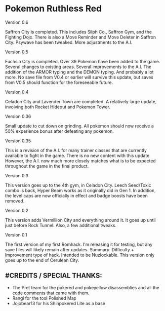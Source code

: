 # Pokemon Ruthless Red

Version 0.6

Saffron City is completed. This includes Silph Co., Saffron Gym, and the Fighting Dojo. There is also a Move Reminder and Move Deleter in Saffron City.
Psywave has been tweaked. More adjustments to the A.I. 

Version 0.5

Fuchsia City is completed. Over 39 Pokemon have been added to the game. Several changes to existing areas. Several improvements to the A.I. 
The addition of the ARMOR typing and the DEMON typing. And probably a lot more. 
No save file from V0.4 or earlier will survive this update, but saves from V0.5 should function for the foreseeable future.

Version 0.4

Celadon City and Lavender Town are completed. 
A relatively large update, involving both Rocket Hideout and Pokemon Tower.

Version 0.36

Small update to cut down on grinding. 
All pokemon should now receive a 50% experience bonus after defeating any pokemon.

Version 0.35

This is a revision of the A.I. for many trainer classes that are currently available to fight in the game. There is no new content with this update. 
However, the A.I. now much more closely matches what is to be expected throughout the game in the final product. 

Version 0.3

This version goes up to the 4th gym, in Celadon City. Leech Seed/Toxic combo is back, Hyper Beam works as it originally did in Gen 1. 
In addition, the level caps are now officially in effect and badge boosts have been removed.

Version 0.2

This version adds Vermillion City and everything around it. 
It goes up until just before Rock Tunnel. Also, a few additional tweaks.

Version 0.1

The first version of my first Romhack. I'm releasing it for testing, but any save files will likely remain after updates.
Summary: Difficulty + Improvement type of hack. Intended to be Nuzlockable.
This version only goes up to the end of Cerulean City.

#CREDITS / SPECIAL THANKS:
-----------
- The Pret team for the pokered and pokeyellow disassemblies and all the code comments that came with them.
- Rangi for the tool Polished Map
- Jojobear13 for his Shinpokered Lite as a base




